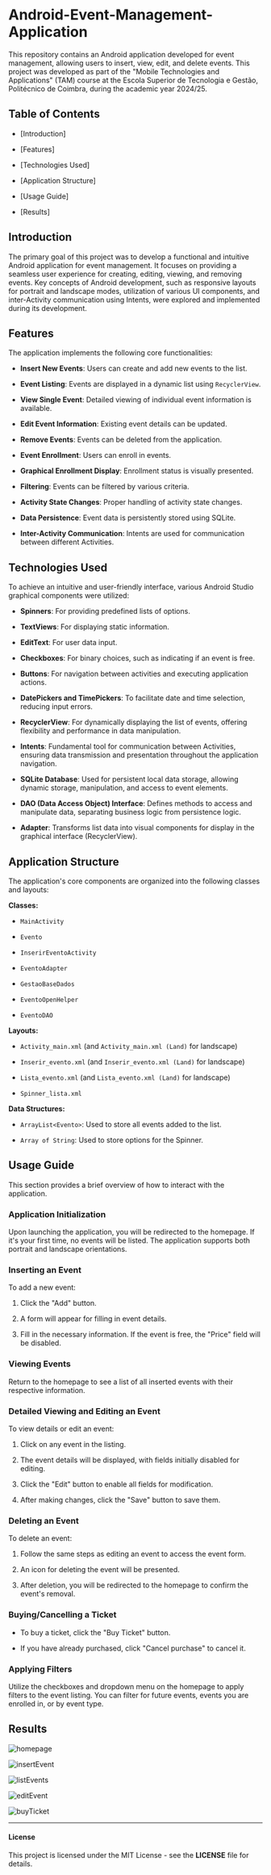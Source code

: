 # Android-Event-Management-Application

This repository contains an Android application developed for event management, allowing users to insert, view, edit, and delete events. This project was developed as part of the "Mobile Technologies and Applications" (TAM) course at the Escola Superior de Tecnologia e Gestão, Politécnico de Coimbra, during the academic year 2024/25.

## Table of Contents

- [Introduction]
    
- [Features]
    
- [Technologies Used]
    
- [Application Structure]
    
- [Usage Guide]   

- [Results]
    
## Introduction

The primary goal of this project was to develop a functional and intuitive Android application for event management. It focuses on providing a seamless user experience for creating, editing, viewing, and removing events. Key concepts of Android development, such as responsive layouts for portrait and landscape modes, utilization of various UI components, and inter-Activity communication using Intents, were explored and implemented during its development.

## Features

The application implements the following core functionalities:

- **Insert New Events**: Users can create and add new events to the list.
    
- **Event Listing**: Events are displayed in a dynamic list using `RecyclerView`.
    
- **View Single Event**: Detailed viewing of individual event information is available.
    
- **Edit Event Information**: Existing event details can be updated.
    
- **Remove Events**: Events can be deleted from the application.
    
- **Event Enrollment**: Users can enroll in events.
    
- **Graphical Enrollment Display**: Enrollment status is visually presented.
    
- **Filtering**: Events can be filtered by various criteria.
    
- **Activity State Changes**: Proper handling of activity state changes.
    
- **Data Persistence**: Event data is persistently stored using SQLite.
    
- **Inter-Activity Communication**: Intents are used for communication between different Activities.
    

## Technologies Used

To achieve an intuitive and user-friendly interface, various Android Studio graphical components were utilized:

- **Spinners**: For providing predefined lists of options.
    
- **TextViews**: For displaying static information.
    
- **EditText**: For user data input.
    
- **Checkboxes**: For binary choices, such as indicating if an event is free.
    
- **Buttons**: For navigation between activities and executing application actions.
    
- **DatePickers and TimePickers**: To facilitate date and time selection, reducing input errors.
    
- **RecyclerView**: For dynamically displaying the list of events, offering flexibility and performance in data manipulation.
    
- **Intents**: Fundamental tool for communication between Activities, ensuring data transmission and presentation throughout the application navigation.
    
- **SQLite Database**: Used for persistent local data storage, allowing dynamic storage, manipulation, and access to event elements.
    
- **DAO (Data Access Object) Interface**: Defines methods to access and manipulate data, separating business logic from persistence logic.
    
- **Adapter**: Transforms list data into visual components for display in the graphical interface (RecyclerView).
    

## Application Structure

The application's core components are organized into the following classes and layouts:

**Classes:**

- `MainActivity`
    
- `Evento`
    
- `InserirEventoActivity`
    
- `EventoAdapter`
    
- `GestaoBaseDados`
    
- `EventoOpenHelper`
    
- `EventoDAO`
    

**Layouts:**

- `Activity_main.xml` (and `Activity_main.xml (Land)` for landscape)
    
- `Inserir_evento.xml` (and `Inserir_evento.xml (Land)` for landscape)
    
- `Lista_evento.xml` (and `Lista_evento.xml (Land)` for landscape)
    
- `Spinner_lista.xml`
    

**Data Structures:**

- `ArrayList<Evento>`: Used to store all events added to the list.
    
- `Array of String`: Used to store options for the Spinner.
    

## Usage Guide

This section provides a brief overview of how to interact with the application.

### Application Initialization

Upon launching the application, you will be redirected to the homepage. If it's your first time, no events will be listed. The application supports both portrait and landscape orientations.

### Inserting an Event

To add a new event:

1. Click the "Add" button.
    
2. A form will appear for filling in event details.
    
3. Fill in the necessary information. If the event is free, the "Price" field will be disabled.
    

### Viewing Events

Return to the homepage to see a list of all inserted events with their respective information.

### Detailed Viewing and Editing an Event

To view details or edit an event:

1. Click on any event in the listing.
    
2. The event details will be displayed, with fields initially disabled for editing.
    
3. Click the "Edit" button to enable all fields for modification.
    
4. After making changes, click the "Save" button to save them.
    

### Deleting an Event

To delete an event:

1. Follow the same steps as editing an event to access the event form.
    
2. An icon for deleting the event will be presented.
    
3. After deletion, you will be redirected to the homepage to confirm the event's removal.
    

### Buying/Cancelling a Ticket

- To buy a ticket, click the "Buy Ticket" button.
    
- If you have already purchased, click "Cancel purchase" to cancel it.
    

### Applying Filters

Utilize the checkboxes and dropdown menu on the homepage to apply filters to the event listing. You can filter for future events, events you are enrolled in, or by event type.

## Results

![homepage](https://github.com/rafaelgmv/Android-Event-Management-Application/blob/main/img/Captura%20de%20ecr%C3%A3%202025-07-18,%20%C3%A0s%2018.13.10.png?raw=true)

![insertEvent](https://github.com/rafaelgmv/Android-Event-Management-Application/blob/main/img/Captura%20de%20ecr%C3%A3%202025-07-18,%20%C3%A0s%2018.13.29.png?raw=true)

![listEvents](https://github.com/rafaelgmv/Android-Event-Management-Application/blob/main/img/Captura%20de%20ecr%C3%A3%202025-07-18,%20%C3%A0s%2018.14.02.png?raw=true)

![editEvent](https://github.com/rafaelgmv/Android-Event-Management-Application/blob/main/img/Captura%20de%20ecr%C3%A3%202025-07-18,%20%C3%A0s%2018.14.28.png?raw=true)

![buyTicket](https://github.com/rafaelgmv/Android-Event-Management-Application/blob/main/img/Captura%20de%20ecr%C3%A3%202025-07-18,%20%C3%A0s%2018.14.47.png?raw=true)


---
#### License

This project is licensed under the MIT License - see the **LICENSE** file for details.
